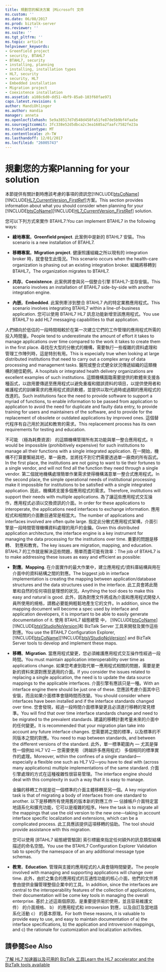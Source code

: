 ```yaml
---
title: 規劃您的解決方案 |Microsoft 文件
ms.custom: ''
ms.date: 06/08/2017
ms.prod: biztalk-server
ms.reviewer: ''
ms.suite: ''
ms.tgt_pltfrm: ''
ms.topic: article
helpviewer_keywords:
- Greenfield project
- security, BTAHL7
- BTAHL7, security
- installing, planning
- installing, installation types
- HL7, security
- security, HL7
- Embedded installation
- Migration project
- Coexistence installation
ms.assetid: a108c6d0-dd51-4bf9-85a0-103f60fae971
caps.latest.revision: 6
author: MandiOhlinger
ms.author: mandia
manager: anneta
ms.openlocfilehash: 5e9a38517d7d548d458fa51fe87de5b9bf4faa5e
ms.sourcegitcommit: 3fc338e52d5dbca2c3ea1685a2faafc7582fe23a
ms.translationtype: MT
ms.contentlocale: zh-TW
ms.lasthandoff: 12/01/2017
ms.locfileid: "26005743"
---
```

# <a name="planning-for-your-solution"></a><span data-ttu-id="a2bd5-102">規劃您的方案</span><span class="sxs-lookup"><span data-stu-id="a2bd5-102">Planning for your solution</span></span>
<span data-ttu-id="a2bd5-103">本節提供有關計劃時應該考慮的事項的資訊您[!INCLUDE[btsCoName](../../includes/btsconame-md.md)][!INCLUDE[HL7_CurrentVersion_FirstRef](../../includes/hl7-currentversion-firstref-md.md)]方案。</span><span class="sxs-lookup"><span data-stu-id="a2bd5-103">This section provides information about what you should consider when planning for your [!INCLUDE[btsCoName](../../includes/btsconame-md.md)][!INCLUDE[HL7_CurrentVersion_FirstRef](../../includes/hl7-currentversion-firstref-md.md)] solution.</span></span>  
  
 <span data-ttu-id="a2bd5-104">您可以下列方式來實作 BTAHL7:</span><span class="sxs-lookup"><span data-stu-id="a2bd5-104">You can implement BTAHL7 in the following ways:</span></span>  
  
-   <span data-ttu-id="a2bd5-105">**綠地專案**。</span><span class="sxs-lookup"><span data-stu-id="a2bd5-105">**Greenfield project**.</span></span> <span data-ttu-id="a2bd5-106">此案例中是新的 BTAHL7 安裝。</span><span class="sxs-lookup"><span data-stu-id="a2bd5-106">This scenario is a new installation of BTAHL7.</span></span>  
  
-   <span data-ttu-id="a2bd5-107">**移轉專案**。</span><span class="sxs-lookup"><span data-stu-id="a2bd5-107">**Migration project**.</span></span> <span data-ttu-id="a2bd5-108">健康照護組織之所以現有的 integration broker 時，就會發生此情況。</span><span class="sxs-lookup"><span data-stu-id="a2bd5-108">This scenario occurs when the health-care organization is phasing out an existing integration broker.</span></span> <span data-ttu-id="a2bd5-109">組織將移轉到 BTAHL7。</span><span class="sxs-lookup"><span data-stu-id="a2bd5-109">The organization migrates to BTAHL7.</span></span>  
  
-   <span data-ttu-id="a2bd5-110">**共存**。</span><span class="sxs-lookup"><span data-stu-id="a2bd5-110">**Coexistence**.</span></span> <span data-ttu-id="a2bd5-111">此案例將會與另一個整合引擎 BTAHL7-並存安裝。</span><span class="sxs-lookup"><span data-stu-id="a2bd5-111">This scenario involves an installation of BTAHL7 side-by-side with another integration engine.</span></span>  
  
-   <span data-ttu-id="a2bd5-112">**內嵌**。</span><span class="sxs-lookup"><span data-stu-id="a2bd5-112">**Embedded**.</span></span> <span data-ttu-id="a2bd5-113">此案例牽涉到整合 BTAHL7 內的特定業務應用程式。</span><span class="sxs-lookup"><span data-stu-id="a2bd5-113">This scenario involves integrating BTAHL7 within a line-of-business application.</span></span> <span data-ttu-id="a2bd5-114">您可以使用 BTAHL7 HL7 訊息功能新增至該應用程式。</span><span class="sxs-lookup"><span data-stu-id="a2bd5-114">You use BTAHL7 to add HL7 messaging capabilities to that application.</span></span>  
  
 <span data-ttu-id="a2bd5-115">人們傾向於低估的一段時間相較於在第一次建立它們的工作管理的應用程式所需的投入時間量。</span><span class="sxs-lookup"><span data-stu-id="a2bd5-115">People tend to underestimate the amount of effort it takes to manage applications over time compared to the work it takes to create them in the first place.</span></span> <span data-ttu-id="a2bd5-116">尋找在大型的分散式的機構，需要執行一些複雜的資料處理和管理工作陣列時，這是特別有用。</span><span class="sxs-lookup"><span data-stu-id="a2bd5-116">This is especially true when looking at large distributed institutions that need to carry out a complex array of data processing and management tasks.</span></span> <span data-ttu-id="a2bd5-117">醫院或整合式健全狀況傳遞組織的這類機構的絕佳範例。</span><span class="sxs-lookup"><span data-stu-id="a2bd5-117">A hospitals or integrated health delivery organizations are excellent examples of such institutions.</span></span> <span data-ttu-id="a2bd5-118">這類機構面臨需要提供的軟體來支援各種函式，以啟用要傳遞至應用程式以避免重複和錯誤資料的項目，以提供使用者和維護程式的訓練需求的應用程式資訊軟體，並提供以取代過時或過期的應用程式的改進的。</span><span class="sxs-lookup"><span data-stu-id="a2bd5-118">Such institutions face the need to provide software to support a myriad of functions, to enable information to be passed from application to application to avoid the need for duplicate and faulty data entry, to provide training for users and maintainers of the software, and to provide for the replacement of obsolete or outdated applications by improved ones.</span></span> <span data-ttu-id="a2bd5-119">這個替代程序有自己用於測試和教育的需求。</span><span class="sxs-lookup"><span data-stu-id="a2bd5-119">This replacement process has its own requirements for testing and education.</span></span>  
  
 <span data-ttu-id="a2bd5-120">不可能 （極為耗費資源） 的這類機構管理所有其功能與單一整合應用程式。</span><span class="sxs-lookup"><span data-stu-id="a2bd5-120">It would be impossible (prohibitively expensive) for such institutions to manage all their functions with a single integrated application.</span></span> <span data-ttu-id="a2bd5-121">在一開始，機構不打算要繫結其吧，單一廠商，並將找不到它們需要透過單一廠商的所有函式。</span><span class="sxs-lookup"><span data-stu-id="a2bd5-121">In the first place, the institutions are not going to want to tie their fortunes to a single vendor, and will not find all the function they need through a single vendor.</span></span> <span data-ttu-id="a2bd5-122">第二個就地機構處理簡單作業需求使得機構滿意單一整合式應用程式。</span><span class="sxs-lookup"><span data-stu-id="a2bd5-122">In the second place, the simple operational needs of institutional processing make it impossible for institutions to be satisfied with a single integrated application.</span></span> <span data-ttu-id="a2bd5-123">因此，機構將支援多個應用程式的需求。</span><span class="sxs-lookup"><span data-stu-id="a2bd5-123">Therefore, institutions will support their needs with multiple applications.</span></span> <span data-ttu-id="a2bd5-124">為了讓這些應用程式交互操作，應用程式必須以交換資訊的介面。</span><span class="sxs-lookup"><span data-stu-id="a2bd5-124">In order for these applications to interoperate, the applications need interfaces to exchange information.</span></span> <span data-ttu-id="a2bd5-125">應用程式和相關的介面數目通常是相當大。</span><span class="sxs-lookup"><span data-stu-id="a2bd5-125">The number of applications and interfaces involved are often quite large.</span></span> <span data-ttu-id="a2bd5-126">指定此分散式應用程式架構，介面引擎是一段時間管理機構資料處理的用戶的金鑰。</span><span class="sxs-lookup"><span data-stu-id="a2bd5-126">Given this distributed application architecture, the interface engine is a key instrument for managing the data processing for the institutions over time.</span></span> <span data-ttu-id="a2bd5-127">重要的問題是移轉、 對應和教育。</span><span class="sxs-lookup"><span data-stu-id="a2bd5-127">The key issues are migration, mapping, and education.</span></span> <span data-ttu-id="a2bd5-128">BTAHL7 的工作就是解決這些問題，簡單而盡可能有效率：</span><span class="sxs-lookup"><span data-stu-id="a2bd5-128">The job of BTAHL7 is to make addressing these issues as easy and efficient as possible:</span></span>  
  
-   <span data-ttu-id="a2bd5-129">**對應**。</span><span class="sxs-lookup"><span data-stu-id="a2bd5-129">**Mapping**.</span></span> <span data-ttu-id="a2bd5-130">在介面實作的最大作業中，建立應用程式/資料庫結構與用在介面中的資料結構之間的對應。</span><span class="sxs-lookup"><span data-stu-id="a2bd5-130">The biggest job in interface implementation is creating the mapping between application/database structures and the data structures used in the interface.</span></span> <span data-ttu-id="a2bd5-131">此工具會將此簡單和自然的任何項目是理想的狀況。</span><span class="sxs-lookup"><span data-stu-id="a2bd5-131">Anything the tool does to make this easy and natural is good.</span></span> <span data-ttu-id="a2bd5-132">此外，因為對應文件將成為介面和應用程式開發人員所使用的規格，請務必要能夠輕鬆地產生它的文件。</span><span class="sxs-lookup"><span data-stu-id="a2bd5-132">In addition, since the mapping document will become a spec used by interface and application developers, it is important to be able to easily generate documentation of it.</span></span> <span data-ttu-id="a2bd5-133">使用 BTAHL7 組態總管 中， [!INCLUDE[btsCoName](../../includes/btsconame-md.md)] [!INCLUDE[btsVStudioNoVersion](../../includes/btsvstudionoversion-md.md)]和 BizTalk Server 工具來開發及實作這些對應。</span><span class="sxs-lookup"><span data-stu-id="a2bd5-133">You use the BTAHL7 Configuration Explorer, [!INCLUDE[btsCoName](../../includes/btsconame-md.md)][!INCLUDE[btsVStudioNoVersion](../../includes/btsvstudionoversion-md.md)] and BizTalk Server tools to develop and implement these maps.</span></span>  
  
-   <span data-ttu-id="a2bd5-134">**移轉**。</span><span class="sxs-lookup"><span data-stu-id="a2bd5-134">**Migration**.</span></span> <span data-ttu-id="a2bd5-135">當應用程式變更，您必須維護應用程式交互操作性經過一段時間。</span><span class="sxs-lookup"><span data-stu-id="a2bd5-135">You must maintain application interoperability over time as applications change.</span></span> <span data-ttu-id="a2bd5-136">如果您考慮到取代單一應用程式相關的問題，需要是更新的資料來源對應至適用的介面。</span><span class="sxs-lookup"><span data-stu-id="a2bd5-136">If you consider the issues related to replacing a single application, the need is to update the data source mappings to the applicable interfaces.</span></span> <span data-ttu-id="a2bd5-137">介面引擎有應該只是一種。</span><span class="sxs-lookup"><span data-stu-id="a2bd5-137">With an interface engine there should be just one of these.</span></span> <span data-ttu-id="a2bd5-138">您應該考慮介面其中已安裝，而且如果介面標準會隨時間而改變。</span><span class="sxs-lookup"><span data-stu-id="a2bd5-138">You should consider where interfaces have been installed and if the interface standards changed over time.</span></span> <span data-ttu-id="a2bd5-139">您會發現，經過一段時間介面標準變更且必須進行移轉的常見標準。</span><span class="sxs-lookup"><span data-stu-id="a2bd5-139">You will find that over time interface standards change and need to be migrated to the prevalent standards.</span></span> <span data-ttu-id="a2bd5-140">建議的移轉計劃考量未來的介面中的任何變更。</span><span class="sxs-lookup"><span data-stu-id="a2bd5-140">It is recommended that your migration plan take into account any future interface changes.</span></span> <span data-ttu-id="a2bd5-141">您需要將之間的標準，以及標準的不同版本之間的對應。</span><span class="sxs-lookup"><span data-stu-id="a2bd5-141">You need to map between standards, and between the different versions of the standard.</span></span> <span data-ttu-id="a2bd5-142">此外，單一標準範圍內 — 尤其是彈性一個例如 HL7 V2 — 您需要使用 （跨越許多應用程式） 多個相同的標準實作的處理。</span><span class="sxs-lookup"><span data-stu-id="a2bd5-142">Moreover, within the confines of a single standard—especially a flexible one such as HL7 V2—you have to deal with (across many applications) multiple implementations of the same standard.</span></span> <span data-ttu-id="a2bd5-143">介面引擎處理的方式在這種複雜性很容易管理。</span><span class="sxs-lookup"><span data-stu-id="a2bd5-143">The interface engine should deal with this complexity in such a way that it is easy to manage.</span></span>  
  
     <span data-ttu-id="a2bd5-144">金鑰的移轉工作就是從一個標準的介面主體移轉至另一個。</span><span class="sxs-lookup"><span data-stu-id="a2bd5-144">A key migration task is that of migrating a body of interfaces from one standard to another.</span></span> <span data-ttu-id="a2bd5-145">以下是移轉所有使用舊的版本新的對應工作 — 佔據帳戶介面特定當地語系化和擴充功能，它可以是複雜的程序。</span><span class="sxs-lookup"><span data-stu-id="a2bd5-145">Here the task is to migrate all the mappings that use the old version to the new one—taking in account interface specific localization and extensions, which can be a complicated process.</span></span> <span data-ttu-id="a2bd5-146">此工具應該提供這項移轉的協助。</span><span class="sxs-lookup"><span data-stu-id="a2bd5-146">The tool should provide assistance with this migration.</span></span>  
  
     <span data-ttu-id="a2bd5-147">您可以使用 [BTAHL7 組態總管驗證] 索引標籤來指定任何額外的訊息類型結構描述的命名空間。</span><span class="sxs-lookup"><span data-stu-id="a2bd5-147">You use the BTAHL7 Configuration Explorer Validation tab to specify the namespace of an any additional message type schemas.</span></span>  
  
-   <span data-ttu-id="a2bd5-148">**教育**。</span><span class="sxs-lookup"><span data-stu-id="a2bd5-148">**Education**.</span></span> <span data-ttu-id="a2bd5-149">管理與支援的應用程式的人員會隨時間變更。</span><span class="sxs-lookup"><span data-stu-id="a2bd5-149">The people involved with managing and supporting applications will change over time.</span></span> <span data-ttu-id="a2bd5-150">此外，由於之集合的應用程式的互通性功能的核心介面，他們的文件將會由提供金鑰管理整個企業中的工具。</span><span class="sxs-lookup"><span data-stu-id="a2bd5-150">In addition, since the interfaces are central to the interoperability features of the collection of applications, their documentation will be come key tools in managing the overall enterprise.</span></span> <span data-ttu-id="a2bd5-151">基於上述這兩個原因，是重要提供易於使用，並且容易維護文件） 的介面規格、 b） 的應用程式和 introversion 對應，以及自訂及當地語系化活動 c） 的基本原理。</span><span class="sxs-lookup"><span data-stu-id="a2bd5-151">For both these reasons, it is valuable to provide easy to use, and easy to maintain documentation of a) the interface specifications, b) the application and introversion mappings, and c) the rationale for customization and localization activities.</span></span>  
  
## <a name="see-also"></a><span data-ttu-id="a2bd5-152">請參閱</span><span class="sxs-lookup"><span data-stu-id="a2bd5-152">See Also</span></span>  
[<span data-ttu-id="a2bd5-153">了解 HL7 加速器以及可用的 BizTalk 工具</span><span class="sxs-lookup"><span data-stu-id="a2bd5-153">Learn the HL7 accelerator and the BizTalk tools available</span></span>](../../adapters-and-accelerators/accelerator-hl7/learn-the-hl7-accelerator-and-the-biztalk-tools-available.md)